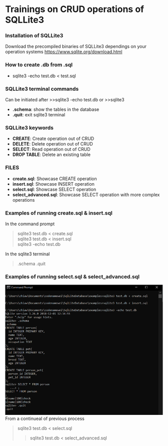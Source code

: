 # Trainings on CRUD operations of SQLLite3

### Installation of SQLLite3

Download the precompiled binaries of SQLLite3 dependings on your operation systems
https://www.sqlite.org/download.html

### How to create .db from .sql
- sqlite3 -echo test.db < test.sql

### SQLLite3 terminal commands 
Can be initiated after >>sqlite3 -echo test.db or >>sqlite3
- **.schema**: show the tables in the database
- **.quit**: exit sqlite3 terminal

### SQLLite3 keywords 
- **CREATE**: Create operation out of CRUD
- **DELETE**: Delete operation out of CRUD
- **SELECT**: Read operation out of CRUD
- **DROP TABLE**: Delete an existing table

### FILES
- **create.sql**: Showcase CREATE operation
- **insert.sql**: Showcase INSERT operation
- **select.sql**: Showcase SELECT operation
- **select_advanced.sql**: Showcase SELECT operation with more complex operations

###  Examples of running **create.sql** & **insert.sql**
In the command prompt
> sqlite3 test.db < create.sql  
> sqlite3 test.db < insert.sql  
> sqlite3 -echo test.db  

In the sqlite3 terminal  
> .schema
> .quit  

###  Examples of running **select.sql** & **select_advanced.sql**

![alt text](metadata/snapshot1.PNG "Example 1")
From a continueal of previous process
> sqlite3 test.db < select.sql
>> sqlite3 test.db < select_advanced.sql